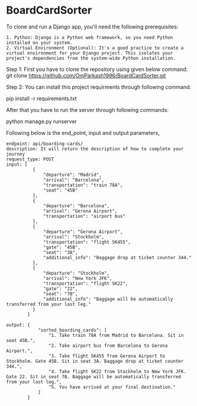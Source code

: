 # BoardCardSorter
To clone and run a Django app, you'll need the following prerequisites:

    1. Python: Django is a Python web framework, so you need Python installed on your system. 
    2. Virtual Environment (Optional): It's a good practice to create a virtual environment for your Django project. This isolates your project's dependencies from the system-wide Python installation.
    
Step 1: First you have to clone the repository using given below command:
            git clone https://github.com/OmParkash1996/BoardCardSorter.git

Step 2: You can install this project requirments through following command:

pip install -r requirements.txt

After that you have to run the server through following commands:

python manage.py runserver


Following below is the end_point, input and output parameters,
   
    endpoint: api/boarding-cards/
    description: It will return the description of how to complete your journey
    request_type: POST
    input: [
              {
                  "departure": "Madrid",
                  "arrival": "Barcelona",
                  "transportation": "train 78A",
                  "seat": "45B"
              },
              {
                  "departure": "Barcelona",
                  "arrival": "Gerona Airport",
                  "transportation": "airport bus"
              },
              {
                  "departure": "Gerona Airport",
                  "arrival": "Stockholm",
                  "transportation": "flight SK455",
                  "gate": "45B",
                  "seat": "3A",
                  "additional_info": "Baggage drop at ticket counter 344."
              },
              {
                  "departure": "Stockholm",
                  "arrival": "New York JFK",
                  "transportation": "flight SK22",
                  "gate": "22",
                  "seat": "7B",
                  "additional_info": "Baggage will be automatically transferred from your last leg."
              }
            ]

    output: {
                "sorted_boarding_cards": [
                    "1. Take train 78A from Madrid to Barcelona. Sit in seat 45B.",
                    "2. Take airport bus from Barcelona to Gerona Airport.",
                    "3. Take flight SK455 from Gerona Airport to Stockholm. Gate 45B. Sit in seat 3A. Baggage drop at ticket counter 344.",
                    "4. Take flight SK22 from Stockholm to New York JFK. Gate 22. Sit in seat 7B. Baggage will be automatically transferred from your last leg.",
                    "5. You have arrived at your final destination."
                ]
            }
